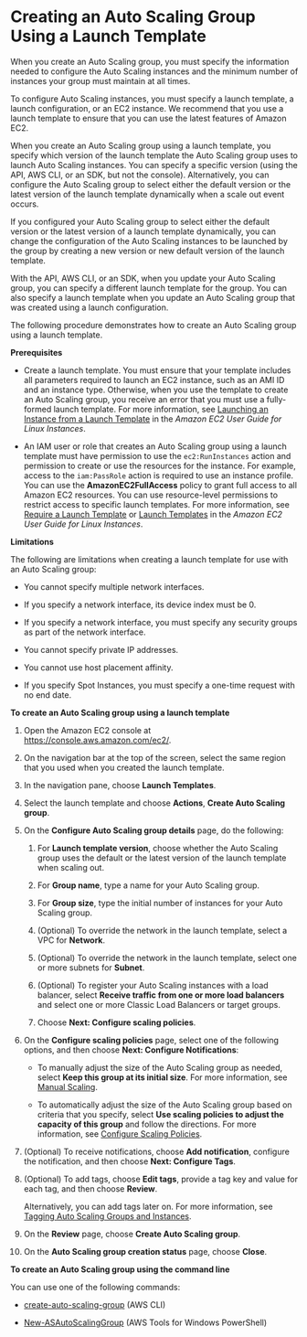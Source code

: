 # Creating an Auto Scaling Group Using a Launch Template<a name="create-asg-launch-template"></a>

When you create an Auto Scaling group, you must specify the information needed to configure the Auto Scaling instances and the minimum number of instances your group must maintain at all times\.

To configure Auto Scaling instances, you must specify a launch template, a launch configuration, or an EC2 instance\. We recommend that you use a launch template to ensure that you can use the latest features of Amazon EC2\.

When you create an Auto Scaling group using a launch template, you specify which version of the launch template the Auto Scaling group uses to launch Auto Scaling instances\. You can specify a specific version \(using the API, AWS CLI, or an SDK, but not the console\)\. Alternatively, you can configure the Auto Scaling group to select either the default version or the latest version of the launch template dynamically when a scale out event occurs\.

If you configured your Auto Scaling group to select either the default version or the latest version of a launch template dynamically, you can change the configuration of the Auto Scaling instances to be launched by the group by creating a new version or new default version of the launch template\.

With the API, AWS CLI, or an SDK, when you update your Auto Scaling group, you can specify a different launch template for the group\. You can also specify a launch template when you update an Auto Scaling group that was created using a launch configuration\.

The following procedure demonstrates how to create an Auto Scaling group using a launch template\.

**Prerequisites**

+ Create a launch template\. You must ensure that your template includes all parameters required to launch an EC2 instance, such as an AMI ID and an instance type\. Otherwise, when you use the template to create an Auto Scaling group, you receive an error that you must use a fully\-formed launch template\. For more information, see [Launching an Instance from a Launch Template](http://docs.aws.amazon.com/AWSEC2/latest/UserGuide/ec2-launch-templates.html) in the *Amazon EC2 User Guide for Linux Instances*\.

+ An IAM user or role that creates an Auto Scaling group using a launch template must have permission to use the `ec2:RunInstances` action and permission to create or use the resources for the instance\. For example, access to the `iam:PassRole` action is required to use an instance profile\. You can use the **AmazonEC2FullAccess** policy to grant full access to all Amazon EC2 resources\. You can use resource\-level permissions to restrict access to specific launch templates\. For more information, see [Require a Launch Template](control-access-using-iam.md#policy-example-launch-template) or [Launch Templates](http://docs.aws.amazon.com/AWSEC2/latest/UserGuide/ExamplePolicies_EC2.html#iam-example-runinstances-launch-templates) in the *Amazon EC2 User Guide for Linux Instances*\.

**Limitations**

The following are limitations when creating a launch template for use with an Auto Scaling group:

+ You cannot specify multiple network interfaces\.

+ If you specify a network interface, its device index must be 0\.

+ If you specify a network interface, you must specify any security groups as part of the network interface\.

+ You cannot specify private IP addresses\.

+ You cannot use host placement affinity\.

+ If you specify Spot Instances, you must specify a one\-time request with no end date\.

**To create an Auto Scaling group using a launch template**

1. Open the Amazon EC2 console at [https://console\.aws\.amazon\.com/ec2/](https://console.aws.amazon.com/ec2/)\.

1. On the navigation bar at the top of the screen, select the same region that you used when you created the launch template\.

1. In the navigation pane, choose **Launch Templates**\.

1. Select the launch template and choose **Actions**, **Create Auto Scaling group**\.

1. On the **Configure Auto Scaling group details** page, do the following:

   1. For **Launch template version**, choose whether the Auto Scaling group uses the default or the latest version of the launch template when scaling out\.

   1. For **Group name**, type a name for your Auto Scaling group\.

   1. For **Group size**, type the initial number of instances for your Auto Scaling group\.

   1. \(Optional\) To override the network in the launch template, select a VPC for **Network**\.

   1. \(Optional\) To override the network in the launch template, select one or more subnets for **Subnet**\.

   1. \(Optional\) To register your Auto Scaling instances with a load balancer, select **Receive traffic from one or more load balancers** and select one or more Classic Load Balancers or target groups\.

   1. Choose **Next: Configure scaling policies**\.

1. On the **Configure scaling policies** page, select one of the following options, and then choose **Next: Configure Notifications**:

   + To manually adjust the size of the Auto Scaling group as needed, select **Keep this group at its initial size**\. For more information, see [Manual Scaling](as-manual-scaling.md)\.

   + To automatically adjust the size of the Auto Scaling group based on criteria that you specify, select **Use scaling policies to adjust the capacity of this group** and follow the directions\. For more information, see [Configure Scaling Policies](as-scaling-target-tracking.md#policy-creating-scalingpolicies-console)\.

1. \(Optional\) To receive notifications, choose **Add notification**, configure the notification, and then choose **Next: Configure Tags**\.

1. \(Optional\) To add tags, choose **Edit tags**, provide a tag key and value for each tag, and then choose **Review**\.

   Alternatively, you can add tags later on\. For more information, see [Tagging Auto Scaling Groups and Instances](autoscaling-tagging.md)\.

1. On the **Review** page, choose **Create Auto Scaling group**\.

1. On the **Auto Scaling group creation status** page, choose **Close**\.

**To create an Auto Scaling group using the command line**

You can use one of the following commands:

+ [create\-auto\-scaling\-group](http://docs.aws.amazon.com/cli/latest/reference/autoscaling/create-auto-scaling-group.html) \(AWS CLI\)

+ [New\-ASAutoScalingGroup](http://docs.aws.amazon.com/powershell/latest/reference/items/New-ASAutoScalingGroup.html) \(AWS Tools for Windows PowerShell\)